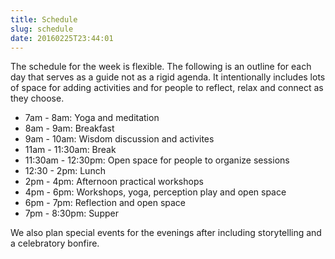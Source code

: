 ```yaml
---
title: Schedule
slug: schedule
date: 20160225T23:44:01
---
```


The schedule for the week is flexible. The following is an outline for each day that serves as a guide not as a rigid agenda. It intentionally includes lots of space for adding activities and for people to reflect, relax and connect as they choose.

* 7am - 8am: Yoga and meditation
* 8am - 9am: Breakfast
* 9am - 10am: Wisdom discussion and activites
* 11am - 11:30am: Break
* 11:30am - 12:30pm: Open space for people to organize sessions
* 12:30 - 2pm: Lunch
* 2pm - 4pm: Afternoon practical workshops
* 4pm - 6pm: Workshops, yoga, perception play and open space
* 6pm - 7pm: Reflection and open space
* 7pm - 8:30pm: Supper

We also plan special events for the evenings after including storytelling and a celebratory bonfire.